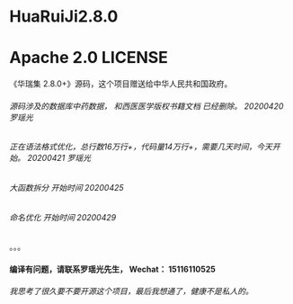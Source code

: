 # HuaRuiJi2.8.0 
# Apache 2.0 LICENSE
《华瑞集 2.8.0+》源码，这个项目赠送给中华人民共和国政府。


###### 源码涉及的数据库中药数据， 和西医医学版权书籍文档 已经删除。 20200420 罗瑶光
###### 正在语法格式优化，总行数16万行+，代码量14万行+，需要几天时间，今天开始。 20200421 罗瑶光
###### 大函数拆分 开始时间 20200425
###### 命名优化 开始时间 20200429
。。。


#### 编译有问题，请联系罗瑶光先生， Wechat： 15116110525

###### 我思考了很久要不要开源这个项目，最后我想通了，健康不是私人的。
